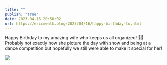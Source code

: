```yaml
---
title: ""
publish: "true"
date: 2023-04-16 20:50:02
url: https://ericmwalk.blog/2023/04/16/happy-birthday-to.html
---
```

Happy Birthday to my amazing wife who keeps us all organized! 🥳🎂 Probably not exactly how she picture the day with snow and being at a dance competition but hopefully we still were able to make it special for her!

![](https://ericmwalk.blog/uploads/2023/9709651b22.jpg)